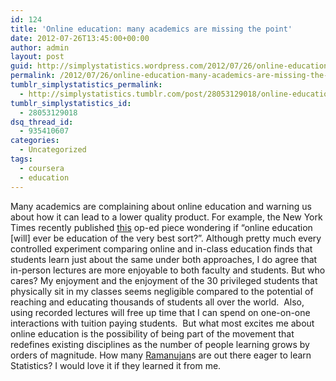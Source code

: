 ```yaml
---
id: 124
title: 'Online education: many academics are missing the point'
date: 2012-07-26T13:45:00+00:00
author: admin
layout: post
guid: http://simplystatistics.wordpress.com/2012/07/26/online-education-many-academics-are-missing-the-point
permalink: /2012/07/26/online-education-many-academics-are-missing-the-point/
tumblr_simplystatistics_permalink:
  - http://simplystatistics.tumblr.com/post/28053129018/online-education-many-academics-are-missing-the-point
tumblr_simplystatistics_id:
  - 28053129018
dsq_thread_id:
  - 935410607
categories:
  - Uncategorized
tags:
  - coursera
  - education
---
```

Many academics are complaining about online education and warning us about how it can lead to a lower quality product. For example, the New York Times recently published <a href="http://www.nytimes.com/2012/07/20/opinion/the-trouble-with-online-education.html?_r=1&smid=fb-share" target="_blank">this</a> op-ed piece wondering if &#8220;online education [will] ever be education of the very best sort?&#8221;. Although pretty much every controlled experiment comparing online and in-class education finds that students learn just about the same under both approaches, I do agree that in-person lectures are more enjoyable to both faculty and students. But who cares? My enjoyment and the enjoyment of the 30 privileged students that physically sit in my classes seems negligible compared to the potential of reaching and educating thousands of students all over the world.  Also, using recorded lectures will free up time that I can spend on one-on-one interactions with tuition paying students.  But what most excites me about online education is the possibility of being part of the movement that redefines existing disciplines as the number of people learning grows by orders of magnitude. How many <a href="http://en.wikipedia.org/wiki/Srinivasa_Ramanujan" target="_blank">Ramanujan</a>s are out there eager to learn Statistics? I would love it if they learned it from me. 